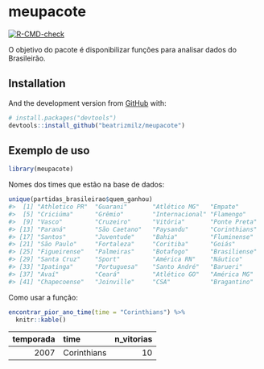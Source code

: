 
<!-- README.md is generated from README.Rmd. Please edit that file -->

# meupacote

<!-- badges: start -->

[![R-CMD-check](https://github.com/clente/meupacote/workflows/R-CMD-check/badge.svg)](https://github.com/clente/meupacote/actions)
<!-- badges: end -->

O objetivo do pacote é disponibilizar funções para analisar dados do
Brasileirão.

## Installation

And the development version from [GitHub](https://github.com/) with:

``` r
# install.packages("devtools")
devtools::install_github("beatrizmilz/meupacote")
```

## Exemplo de uso

``` r
library(meupacote)
```

Nomes dos times que estão na base de dados:

``` r
unique(partidas_brasileirao$quem_ganhou)
#>  [1] "Athletico PR"  "Guarani"       "Atlético MG"   "Empate"       
#>  [5] "Criciúma"      "Grêmio"        "Internacional" "Flamengo"     
#>  [9] "Vasco"         "Cruzeiro"      "Vitória"       "Ponte Preta"  
#> [13] "Paraná"        "São Caetano"   "Paysandu"      "Corinthians"  
#> [17] "Santos"        "Juventude"     "Bahia"         "Fluminense"   
#> [21] "São Paulo"     "Fortaleza"     "Coritiba"      "Goiás"        
#> [25] "Figueirense"   "Palmeiras"     "Botafogo"      "Brasiliense"  
#> [29] "Santa Cruz"    "Sport"         "América RN"    "Náutico"      
#> [33] "Ipatinga"      "Portuguesa"    "Santo André"   "Barueri"      
#> [37] "Avaí"          "Ceará"         "Atlético GO"   "América MG"   
#> [41] "Chapecoense"   "Joinville"     "CSA"           "Bragantino"
```

Como usar a função:

``` r
encontrar_pior_ano_time(time = "Corinthians") %>%
  knitr::kable()
```

| temporada | time        | n\_vitorias |
|----------:|:------------|------------:|
|      2007 | Corinthians |          10 |
